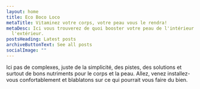 ```yaml
---
layout: home
title: Eco Boco Loco
metaTitle: Vitaminez votre corps, votre peau vous le rendra!
metaDesc: Ici vous trouverez de quoi booster votre peau de l'intérieur comme à
  l'extérieur.
postsHeading: Latest posts
archiveButtonText: See all posts
socialImage: ""
---
```

Ici pas de complexes, juste de la simplicité, des pistes, des solutions et surtout de bons nutriments pour le corps et la peau. Allez, venez installez-vous confortablement et blablatons sur ce qui pourrait vous faire du bien.